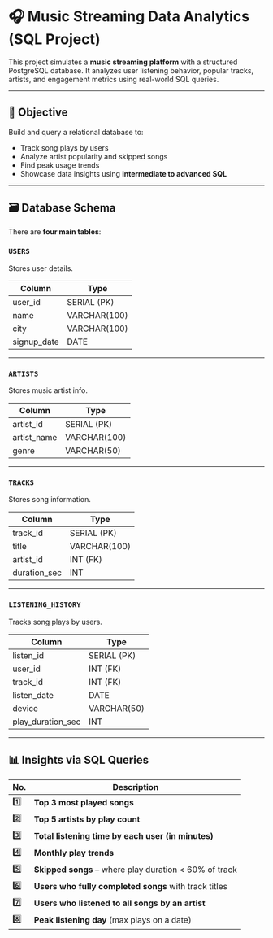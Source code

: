 # 🎧 Music Streaming Data Analytics (SQL Project)

This project simulates a **music streaming platform** with a structured PostgreSQL database. It analyzes user listening behavior, popular tracks, artists, and engagement metrics using real-world SQL queries.

---

## 📌 Objective

Build and query a relational database to:

- Track song plays by users
- Analyze artist popularity and skipped songs
- Find peak usage trends
- Showcase data insights using **intermediate to advanced SQL**

---

## 🗃️ Database Schema

There are **four main tables**:

### `USERS`
Stores user details.

| Column       | Type         |
|--------------|--------------|
| user_id      | SERIAL (PK)  |
| name         | VARCHAR(100) |
| city         | VARCHAR(100) |
| signup_date  | DATE         |

---

### `ARTISTS`
Stores music artist info.

| Column       | Type         |
|--------------|--------------|
| artist_id    | SERIAL (PK)  |
| artist_name  | VARCHAR(100) |
| genre        | VARCHAR(50)  |

---

### `TRACKS`
Stores song information.

| Column       | Type         |
|--------------|--------------|
| track_id     | SERIAL (PK)  |
| title        | VARCHAR(100) |
| artist_id    | INT (FK)     |
| duration_sec | INT          |

---

### `LISTENING_HISTORY`
Tracks song plays by users.

| Column           | Type         |
|------------------|--------------|
| listen_id        | SERIAL (PK)  |
| user_id          | INT (FK)     |
| track_id         | INT (FK)     |
| listen_date      | DATE         |
| device           | VARCHAR(50)  |
| play_duration_sec| INT          |

---

## 📊 Insights via SQL Queries

| No. | Description |
|-----|-------------|
| 1️⃣ | **Top 3 most played songs** |
| 2️⃣ | **Top 5 artists by play count** |
| 3️⃣ | **Total listening time by each user (in minutes)** |
| 4️⃣ | **Monthly play trends** |
| 5️⃣ | **Skipped songs** – where play duration < 60% of track |
| 6️⃣ | **Users who fully completed songs** with track titles |
| 7️⃣ | **Users who listened to all songs by an artist** |
| 8️⃣ | **Peak listening day** (max plays on a date) |

